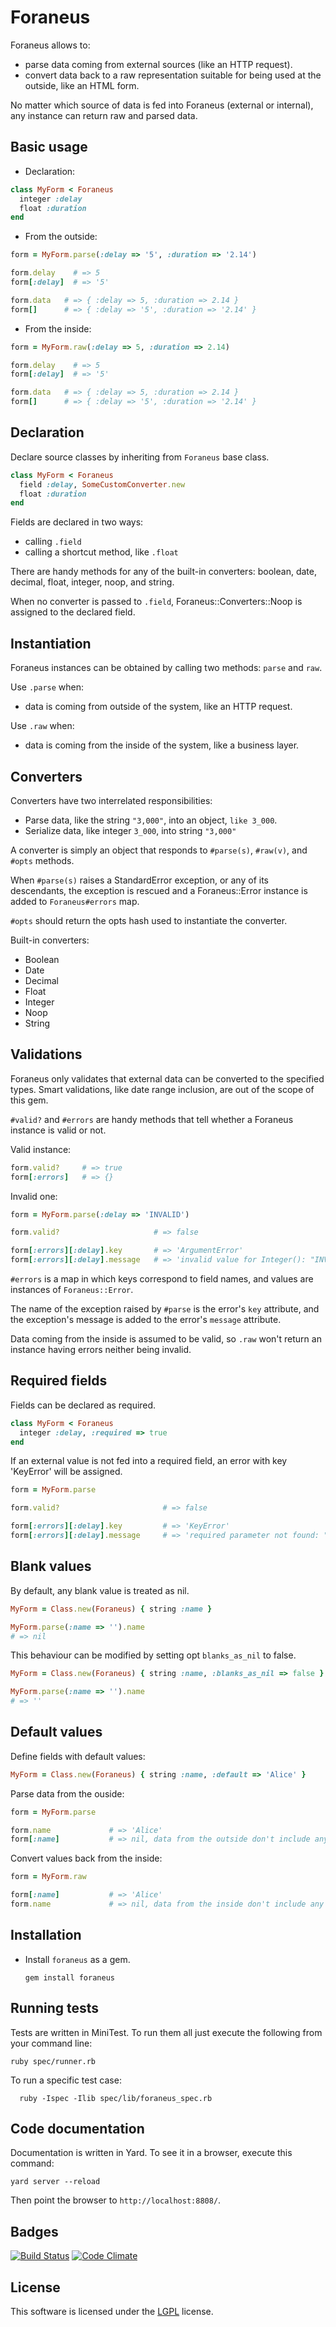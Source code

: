 # Foraneus

Foraneus allows to:
 - parse data coming from external sources (like an HTTP request).
 - convert data back to a raw representation suitable for being used at the outside, like an HTML
form.

No matter which source of data is fed into Foraneus (external or internal), any instance can return
raw and parsed data.

## Basic usage

 - Declaration:

  ``` ruby
  class MyForm < Foraneus
    integer :delay
    float :duration
  end
  ```

 - From the outside:

  ``` ruby
  form = MyForm.parse(:delay => '5', :duration => '2.14')
  ```

  ``` ruby
  form.delay    # => 5
  form[:delay]  # => '5'
  ```

  ``` ruby
  form.data   # => { :delay => 5, :duration => 2.14 }
  form[]      # => { :delay => '5', :duration => '2.14' }
  ```

 - From the inside:

  ``` ruby
  form = MyForm.raw(:delay => 5, :duration => 2.14)
  ```

  ``` ruby
  form.delay    # => 5
  form[:delay]  # => '5'
  ```

  ``` ruby
  form.data   # => { :delay => 5, :duration => 2.14 }
  form[]      # => { :delay => '5', :duration => '2.14' }
  ```

## Declaration

Declare source classes by inheriting from `Foraneus` base class.

  ``` ruby
  class MyForm < Foraneus
    field :delay, SomeCustomConverter.new
    float :duration
  end
  ```

Fields are declared in two ways:

 - calling `.field`
 - calling a shortcut method, like `.float`


There are handy methods for any of the built-in converters: boolean, date, decimal, float, integer,
noop, and string.

When no converter is passed to `.field`, Foraneus::Converters::Noop is assigned to the declared
field.

## Instantiation

Foraneus instances can be obtained by calling two methods: `parse` and `raw`.

Use `.parse` when:
 - data is coming from outside of the system, like an HTTP request.

Use `.raw` when:
 - data is coming from the inside of the system, like a business layer.

## Converters

Converters have two interrelated responsibilities:

 - Parse data, like the string `"3,000"`, into an object, `like 3_000`.
 - Serialize data, like integer `3_000`, into string `"3,000"`

A converter is simply an object that responds to `#parse(s)`, `#raw(v)`, and `#opts` methods.

When `#parse(s)` raises a StandardError exception, or any of its descendants, the exception is
rescued and a Foraneus::Error instance is added to `Foraneus#errors` map.

`#opts` should return the opts hash used to instantiate the converter.

Built-in converters:

 - Boolean
 - Date
 - Decimal
 - Float
 - Integer
 - Noop
 - String

## Validations

Foraneus only validates that external data can be converted to the specified types. Smart
validations, like date range inclusion, are out of the scope of this gem.

`#valid?` and `#errors` are handy methods that tell whether a Foraneus instance is valid or not.

Valid instance:

  ``` ruby
  form.valid?     # => true
  form[:errors]   # => {}
  ```

Invalid one:

  ``` ruby
  form = MyForm.parse(:delay => 'INVALID')

  form.valid?                     # => false

  form[:errors][:delay].key       # => 'ArgumentError'
  form[:errors][:delay].message   # => 'invalid value for Integer(): "INVALID"'
  ```

`#errors` is a map in which keys correspond to field names, and values are instances of
`Foraneus::Error`.

The name of the exception raised by `#parse` is the error's `key` attribute, and the exception's
message is added to the error's `message` attribute.

Data coming from the inside is assumed to be valid, so `.raw` won't return an instance having
errors neither being invalid.

## Required fields

Fields can be declared as required.

  ``` ruby
  class MyForm < Foraneus
    integer :delay, :required => true
  end
  ```

If an external value is not fed into a required field, an error with key 'KeyError' will be assigned.

  ``` ruby
  form = MyForm.parse

  form.valid?                       # => false

  form[:errors][:delay].key         # => 'KeyError'
  form[:errors][:delay].message     # => 'required parameter not found: "delay"'
  ```

## Blank values

By default, any blank value is treated as nil.

  ``` ruby
  MyForm = Class.new(Foraneus) { string :name }

  MyForm.parse(:name => '').name
  # => nil
  ```

This behaviour can be modified by setting opt `blanks_as_nil` to false.

  ``` ruby
  MyForm = Class.new(Foraneus) { string :name, :blanks_as_nil => false }

  MyForm.parse(:name => '').name
  # => ''
  ```

## Default values

Define fields with default values:

  ``` ruby
  MyForm = Class.new(Foraneus) { string :name, :default => 'Alice' }
  ```

Parse data from the ouside:

  ``` ruby
  form = MyForm.parse

  form.name             # => 'Alice'
  form[:name]           # => nil, data from the outside don't include any value
  ```

Convert values back from the inside:

  ``` ruby
  form = MyForm.raw

  form[:name]           # => 'Alice'
  form.name             # => nil, data from the inside don't include any value
  ```

## Installation

 - Install `foraneus` as a gem.

    ``` shell
    gem install foraneus
    ```

## Running tests

Tests are written in MiniTest. To run them all just execute the following from your command line:

  ``` shell
  ruby spec/runner.rb
  ```

To run a specific test case:

  ``` shell
    ruby -Ispec -Ilib spec/lib/foraneus_spec.rb
  ```

## Code documentation

Documentation is written in Yard. To see it in a browser, execute this command:

  ``` shell
  yard server --reload
  ```

Then point the browser to `http://localhost:8808/`.

## Badges

[![Build Status](https://travis-ci.org/snmgian/foraneus.svg?branch=master)](https://travis-ci.org/snmgian/foraneus) [![Code Climate](https://codeclimate.com/github/snmgian/foraneus.png)](https://codeclimate.com/github/snmgian/foraneus)

## License

This software is licensed under the [LGPL][lgpl] license.

[lgpl]: https://www.gnu.org/licenses/lgpl.html
